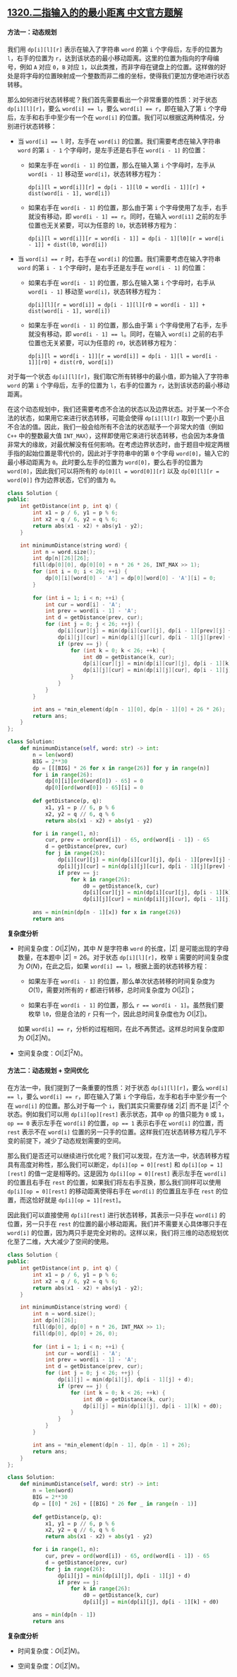 ## [1320.二指输入的的最小距离 中文官方题解](https://leetcode.cn/problems/minimum-distance-to-type-a-word-using-two-fingers/solutions/100000/er-zhi-shu-ru-de-de-zui-xiao-ju-chi-by-leetcode-so)
#### 方法一：动态规划

我们用 `dp[i][l][r]` 表示在输入了字符串 `word` 的第 `i` 个字母后，左手的位置为 `l`，右手的位置为 `r`，达到该状态的最小移动距离。这里的位置为指向的字母编号，例如 `A` 对应 `0`，`B` 对应 `1`，以此类推，而非字母在键盘上的位置。这样做的好处是将字母的位置映射成一个整数而非二维的坐标，使得我们更加方便地进行状态转移。

那么如何进行状态转移呢？我们首先需要看出一个非常重要的性质：对于状态 `dp[i][l][r]`，要么 `word[i] == l`，要么 `word[i] == r`，即在输入了第 `i` 个字母后，左手和右手中至少有一个在 `word[i]` 的位置。我们可以根据这两种情况，分别进行状态转移：

- 当 `word[i] == l` 时，左手在 `word[i]` 的位置。我们需要考虑在输入字符串 `word` 的第 `i - 1` 个字母时，是左手还是右手在 `word[i - 1]` 的位置：

  - 如果左手在 `word[i - 1]` 的位置，那么在输入第 `i` 个字母时，左手从 `word[i - 1]` 移动至 `word[i]`，状态转移方程为：

    ```
    dp[i][l = word[i]][r] = dp[i - 1][l0 = word[i - 1]][r] + dist(word[i - 1], word[i])
    ```

  - 如果右手在 `word[i - 1]` 的位置，那么由于第 `i` 个字母使用了左手，右手就没有移动，即 `word[i - 1] == r`。同时，在输入 `word[i1]` 之前的左手位置也无关紧要，可以为任意的 `l0`，状态转移方程为：

    ```
    dp[i][l = word[i]][r = word[i - 1]] = dp[i - 1][l0][r = word[i - 1]] + dist(l0, word[i])
    ```

- 当 `word[i] == r` 时，右手在 `word[i]` 的位置。我们需要考虑在输入字符串 `word` 的第 `i - 1` 个字母时，是右手还是左手在 `word[i - 1]` 的位置：

  - 如果右手在 `word[i - 1]` 的位置，那么在输入第 `i` 个字母时，右手从 `word[i - 1]` 移动至 `word[i]`，状态转移方程为：

    ```
    dp[i][l][r = word[i]] = dp[i - 1][l][r0 = word[i - 1]] + dist(word[i - 1], word[i])
    ```

  - 如果左手在 `word[i - 1]` 的位置，那么由于第 `i` 个字母使用了右手，左手就没有移动，即 `word[i - 1] == l`。同时，在输入 `word[i]` 之前的右手位置也无关紧要，可以为任意的 `r0`，状态转移方程为：

    ```
    dp[i][l = word[i - 1]][r = word[i]] = dp[i - 1][l = word[i - 1]][r0] + dist(r0, word[i])
    ```

对于每一个状态 `dp[i][l][r]`，我们取它所有转移中的最小值，即为输入了字符串 `word` 的第 `i` 个字母后，左手的位置为 `l`，右手的位置为 `r`，达到该状态的最小移动距离。

在这个动态规划中，我们还需要考虑不合法的状态以及边界状态。对于某一个不合法的状态，如果用它来进行状态转移，可能会使得 `dp[i][l][r]` 取到一个更小且不合法的值。因此，我们一般会给所有不合法的状态赋予一个非常大的值（例如 `C++` 中的整数最大值 `INT_MAX`），这样即使用它来进行状态转移，也会因为本身值非常大的缘故，对最优解没有任何影响。在考虑边界状态时，由于题目中规定两根手指的起始位置是零代价的，因此对于字符串中的第 `0` 个字母 `word[0]`，输入它的最小移动距离为 `0`。此时要么左手的位置为 `word[0]`，要么右手的位置为 `word[0]`，因此我们可以将所有的 `dp[0][l = word[0]][r]` 以及 `dp[0][l][r = word[0]]` 作为边界状态，它们的值为 `0`。

```C++ [sol1-C++]
class Solution {
public:
    int getDistance(int p, int q) {
        int x1 = p / 6, y1 = p % 6;
        int x2 = q / 6, y2 = q % 6;
        return abs(x1 - x2) + abs(y1 - y2);
    }

    int minimumDistance(string word) {
        int n = word.size();
        int dp[n][26][26];
        fill(dp[0][0], dp[0][0] + n * 26 * 26, INT_MAX >> 1);
        for (int i = 0; i < 26; ++i) {
            dp[0][i][word[0] - 'A'] = dp[0][word[0] - 'A'][i] = 0;
        }
        
        for (int i = 1; i < n; ++i) {
            int cur = word[i] - 'A';
            int prev = word[i - 1] - 'A';
            int d = getDistance(prev, cur);
            for (int j = 0; j < 26; ++j) {
                dp[i][cur][j] = min(dp[i][cur][j], dp[i - 1][prev][j] + d);
                dp[i][j][cur] = min(dp[i][j][cur], dp[i - 1][j][prev] + d);
                if (prev == j) {
                    for (int k = 0; k < 26; ++k) {
                        int d0 = getDistance(k, cur);
                        dp[i][cur][j] = min(dp[i][cur][j], dp[i - 1][k][j] + d0);
                        dp[i][j][cur] = min(dp[i][j][cur], dp[i - 1][j][k] + d0);
                    }
                }
            }
        }

        int ans = *min_element(dp[n - 1][0], dp[n - 1][0] + 26 * 26);
        return ans;
    }
};
```

```Python [sol1-Python3]
class Solution:
    def minimumDistance(self, word: str) -> int:
        n = len(word)
        BIG = 2**30
        dp = [[[BIG] * 26 for x in range(26)] for y in range(n)]
        for i in range(26):
            dp[0][i][ord(word[0]) - 65] = 0
            dp[0][ord(word[0]) - 65][i] = 0
    
        def getDistance(p, q):
            x1, y1 = p // 6, p % 6
            x2, y2 = q // 6, q % 6
            return abs(x1 - x2) + abs(y1 - y2)

        for i in range(1, n):
            cur, prev = ord(word[i]) - 65, ord(word[i - 1]) - 65
            d = getDistance(prev, cur)
            for j in range(26):
                dp[i][cur][j] = min(dp[i][cur][j], dp[i - 1][prev][j] + d)
                dp[i][j][cur] = min(dp[i][j][cur], dp[i - 1][j][prev] + d)
                if prev == j:
                    for k in range(26):
                        d0 = getDistance(k, cur)
                        dp[i][cur][j] = min(dp[i][cur][j], dp[i - 1][k][j] + d0)
                        dp[i][j][cur] = min(dp[i][j][cur], dp[i - 1][j][k] + d0)
        
        ans = min(min(dp[n - 1][x]) for x in range(26))
        return ans
```

**复杂度分析**

- 时间复杂度：$O(|\Sigma|N)$，其中 $N$ 是字符串 `word` 的长度，$|\Sigma|$ 是可能出现的字母数量，在本题中 $|\Sigma| = 26$。对于状态 `dp[i][l][r]`，枚举 `i` 需要的时间复杂度为 $O(N)$，在此之后，如果 `word[i] == l`，根据上面的状态转移方程：

  - 如果左手在 `word[i - 1]` 的位置，那么单次状态转移的时间复杂度为 $O(1)$，需要对所有的 `r` 都进行转移，总时间复杂度为 $O(|\Sigma|)$；

  - 如果右手在 `word[i - 1]` 的位置，那么 `r == word[i - 1]`。虽然我们要枚举 `l0`，但是合法的 `r` 只有一个，因此总时间复杂度也为 $O(|\Sigma|)$。

  如果 `word[i] == r`，分析的过程相同，在此不再赘述。这样总时间复杂度即为 $O(|\Sigma|N)$。


- 空间复杂度：$O(|\Sigma|^2 N)$。

#### 方法二：动态规划 + 空间优化

在方法一中，我们提到了一条重要的性质：对于状态 `dp[i][l][r]`，要么 `word[i] == l`，要么 `word[i] == r`，即在输入了第 `i` 个字母后，左手和右手中至少有一个在 `word[i]` 的位置。那么对于每一个 `i`，我们其实只需要存储 $2|\Sigma|$ 而不是 $|\Sigma|^2$ 个状态。例如我们可以用 `dp[i][op][rest]` 表示状态，其中 `op` 的值只能为 `0` 或 `1`，`op == 0` 表示左手在 `word[i]` 的位置，`op == 1` 表示右手在 `word[i]` 的位置，而 `rest` 表示不在 `word[i]` 位置的另一只手的位置。这样我们在状态转移方程几乎不变的前提下，减少了动态规划需要的空间。

那么我们是否还可以继续进行优化呢？我们可以发现，在方法一中，状态转移方程具有高度对称性，那么我们可以断定，`dp[i][op = 0][rest]` 和 `dp[i][op = 1][rest]` 的值一定是相等的。这是因为 `dp[i][op = 0][rest]` 表示左手在 `word[i]` 的位置且右手在 `rest` 的位置，如果我们将左右手互换，那么我们同样可以使用 `dp[i][op = 0][rest]` 的移动距离使得右手在 `word[i]` 的位置且左手在 `rest` 的位置，而这恰好就是 `dp[i][op = 1][rest]`。

因此我们可以直接使用 `dp[i][rest]` 进行状态转移，其表示一只手在 `word[i]` 的位置，另一只手在 `rest` 的位置的最小移动距离。我们并不需要关心具体哪只手在 `word[i]` 的位置，因为两只手是完全对称的。这样以来，我们将三维的动态规划优化至了二维，大大减少了空间的使用。

```C++ [sol2-C++]
class Solution {
public:
    int getDistance(int p, int q) {
        int x1 = p / 6, y1 = p % 6;
        int x2 = q / 6, y2 = q % 6;
        return abs(x1 - x2) + abs(y1 - y2);
    }

    int minimumDistance(string word) {
        int n = word.size();
        int dp[n][26];
        fill(dp[0], dp[0] + n * 26, INT_MAX >> 1);
        fill(dp[0], dp[0] + 26, 0);
        
        for (int i = 1; i < n; ++i) {
            int cur = word[i] - 'A';
            int prev = word[i - 1] - 'A';
            int d = getDistance(prev, cur);
            for (int j = 0; j < 26; ++j) {
                dp[i][j] = min(dp[i][j], dp[i - 1][j] + d);
                if (prev == j) {
                    for (int k = 0; k < 26; ++k) {
                        int d0 = getDistance(k, cur);
                        dp[i][j] = min(dp[i][j], dp[i - 1][k] + d0);
                    }
                }
            }
        }

        int ans = *min_element(dp[n - 1], dp[n - 1] + 26);
        return ans;
    }
};
```

```Python [sol2-Python3]
class Solution:
    def minimumDistance(self, word: str) -> int:
        n = len(word)
        BIG = 2**30
        dp = [[0] * 26] + [[BIG] * 26 for _ in range(n - 1)]
        
        def getDistance(p, q):
            x1, y1 = p // 6, p % 6
            x2, y2 = q // 6, q % 6
            return abs(x1 - x2) + abs(y1 - y2)

        for i in range(1, n):
            cur, prev = ord(word[i]) - 65, ord(word[i - 1]) - 65
            d = getDistance(prev, cur)
            for j in range(26):
                dp[i][j] = min(dp[i][j], dp[i - 1][j] + d)
                if prev == j:
                    for k in range(26):
                        d0 = getDistance(k, cur)
                        dp[i][j] = min(dp[i][j], dp[i - 1][k] + d0)

        ans = min(dp[n - 1])
        return ans
```

**复杂度分析**

- 时间复杂度：$O(|\Sigma|N)$。

- 空间复杂度：$O(|\Sigma|N)$。